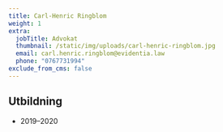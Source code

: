 ```yaml
---
title: Carl-Henric Ringblom
weight: 1
extra:
  jobTitle: Advokat
  thumbnail: /static/img/uploads/carl-henric-ringblom.jpg
  email: carl.henric.ringblom@evidentia.law
  phone: "0767731994"
exclude_from_cms: false
---
```

## Utbildning
- 2019–2020
